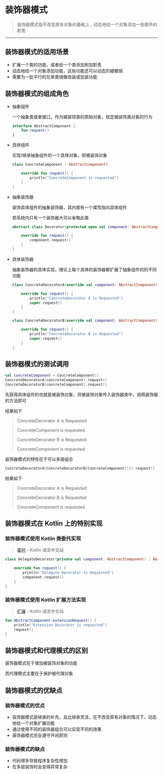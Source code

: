 # 装饰器模式

> 装饰器模式指不改变原有对象的基础上，动态地给一个对象添加一些额外的职责

***

## 装饰器模式的适用场景

+ 扩展一个类的功能，或者给一个类添加附加职责
+ 动态地给一个对象添加功能，这些功能还可以动态的被撤销
+ 需要为一批平行的兄弟类镜像改装或加装功能



## 装饰器模式的组成角色

+ 抽象组件

  一个抽象类或者接口，作为被装饰类的原始对象，规定被装饰类对象的行为

  ```kotlin
  interface AbstractComponent {
      fun request()
  }
  ```

+ 具体组件

  实现/继承抽象组件的一个具体对象，即被装饰对象

  ```kotlin
  class ConcreteComponent : AbstractComponent{
  
      override fun request() {
          println("ConcreteComponent is requested")
      }
  }
  ```

+ 抽象装饰器

  装饰具体组件的抽象装饰器，其内部有一个属性指向具体组件

  若系统内只有一个装饰器大可以省略此类

  ```kotlin
  abstract class Decorator(protected open val component: AbstractComponent) : AbstractComponent {
  
      override fun request() {
          component.request()
      }
  }
  ```

+ 具体装饰器

  抽象装饰器的具体实现，理论上每个具体的装饰器都扩展了抽象组件的的不同功能

  ```kotlin
  class ConcreteDecoratorA(override val component: AbstractComponent) : Decorator(component) {
  
      override fun request() {
          println("ConcreteDecorator A is Requested")
          super.request()
      }
  }
  
  class ConcreteDecoratorB(override val component: AbstractComponent) : Decorator(component) {
  
      override fun request() {
          println("ConcreteDecorator B is Requested")
          super.request()
      }
  }
  ```

  

## 装饰器模式的测试调用

```kotlin
val concreteComponent = ConcreteComponent()
ConcreteDecoratorA(concreteComponent).request()
ConcreteDecoratorB(concreteComponent).request()
```

先获得具体组件的也就是被装饰对象，将被装饰对象传入装饰器类中，调用装饰器的方法即可

结果如下

>ConcreteDecorator A is Requested
>
>ConcreteComponent is requested
>
>ConcreteDecorator B is Requested
>
>ConcreteComponent is requested



装饰器模式的特性在于可以多层组合

```kotlin
ConcreteDecoratorA(ConcreteDecoratorB(ConcreteComponent())).request()
```

结果如下

> ConcreteDecorator A is Requested
>
> ConcreteDecorator B is Requested
>
> ConcreteComponent is requested



## 装饰器模式在 Kotlin 上的特别实现

### 装饰器模式使用  Kotlin 类委托实现

> [委托](https://www.kotlincn.net/docs/reference/delegation.html) - Kotlin 语言中文站

```kotlin
class DelegateDecorator(private val component: AbstractComponent) : AbstractComponent by component {

    override fun request() {
        println("Delegate Decorator is Requested")
        component.request()
    }
}
```



### 装饰器模式使用 Kotlin 扩展方法实现

> [扩展](https://www.kotlincn.net/docs/reference/extensions.html) - Kotlin 语言中文站

```kotlin
fun AbstractComponent.extensionRequest() {
    println("Extension Decorator is requested")
    request()
}
```



## 装饰器模式和代理模式的区别

装饰器模式在于增加被装饰对象的功能

而代理模式主要在于保护被代理对象



## 装饰器模式的优缺点

### 装饰器模式的优点

+ 装饰器模式是继承的补充，且比继承灵活，在不改变原有对象的情况下，动态地给一个对象扩展功能
+ 通过使用不同的装饰器组合可以实现不同的效果
+ 装饰器模式完全遵守开闭原则



### 装饰器模式的缺点

+ 代码增多导致程序复杂性增加
+ 在多层装饰时会变得异常复杂